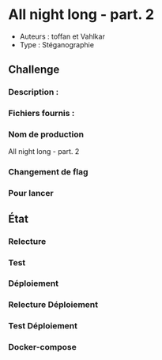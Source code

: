 # All night long - part. 2

- Auteurs : toffan et Vahlkar
- Type : Stéganographie

## Challenge

### Description :

### Fichiers fournis :

### Nom de production
All night long - part. 2

### Changement de flag

### Pour lancer

## État

### Relecture

### Test

### Déploiement

### Relecture Déploiement

### Test Déploiement

### Docker-compose


